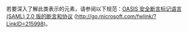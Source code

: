 若要深入了解此类表示的元素，请参阅以下规范：[OASIS 安全断言标记语言 (SAML) 2.0 版的断言和协议](http://go.microsoft.com/fwlink/?LinkID=215998) (http://go.microsoft.com/fwlink/?LinkID=215998)。